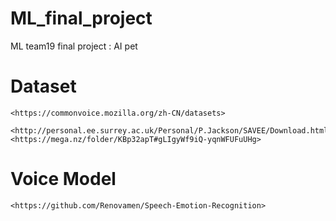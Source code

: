 # ML_final_project
ML team19 final project : AI pet


# **Dataset**
    <https://commonvoice.mozilla.org/zh-CN/datasets>

    <http://personal.ee.surrey.ac.uk/Personal/P.Jackson/SAVEE/Download.html>
    <https://mega.nz/folder/KBp32apT#gLIgyWf9iQ-yqnWFUFuUHg>


# **Voice Model**
    <https://github.com/Renovamen/Speech-Emotion-Recognition>


